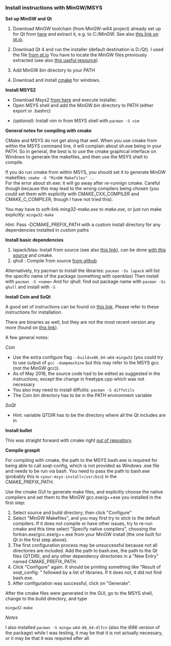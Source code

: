 ### Install instructions with MinGW/MSYS

**Set up MinGW and Qt**

1. Download MinGW toolchain (from MinGW-w64 project) already set up for Qt from [here](http://sourceforge.net/projects/mingw-w64/files/Toolchains%20targetting%20Win32/Personal%20Builds/mingw-builds/4.8.2/threads-posix/dwarf/i686-4.8.2-release-posix-dwarf-rt_v3-rev3.7z/download) and extract it, e.g. to C:/MinGW. See also [this link on qt.io](https://wiki.qt.io/MinGW).

2. Download Qt 4 and run the installer (default destination is D:/Qt). I used the file [from qt.io](https://download.qt.io/archive/qt/4.8/4.8.6/) 
You have to locate the MinGW files previously extracted (see also [this useful resource](https://github.com/iat-cener/tonatiuh/wiki/Installing%20Qt%20For%20Windows))

3. Add MinGW *bin* directory to your PATH

4. Download and install [cmake](https://cmake.org/download/) for windows.

**Install MSYS2**

* Download Msys2 [from here](https://msys2.github.io/) and execute installer.
* Open MSYS shell and add the MinGW *bin* directory to PATH (either export or .bashrc)
- *(optional)*: Install vim in from MSYS shell with ``pacman -S vim``


**General notes for compiling with cmake**

CMake and MSYS do not get along that well. When you use cmake from within
the MSYS command line, it will complain about sh.exe being in your PATH.
So in general, the best is to use the cmake graphical interface on Windows
to generate the makefiles, and then use the MSYS shell to compile.

If you do run cmake from within MSYS, you should set it to generate MinGW makefiles:
``cmake -G "MinGW Makefiles" ..``    
For the error about sh.exe: it will go away after re-runnign cmake. Careful though because
this may lead to the wrong compilers being chosen (you could set them with
explicitly with CMAKE_CXX_COMPILER and CMAKE_C_COMPILER, though I have not tried this).

    
You may have to soft-link *ming32-make.exe* to *make.exe*, or just run make explicitly:
``
mingw32-make
``
    
*Hint:* Pass -DCMAKE_PREFIX_PATH with a custom install directory for any dependencies installed in custom paths


**Install basic dependencies**

1. lapack/blas: Install from source (see also [this link](http://icl.cs.utk.edu/lapack-for-windows/lapack/)), can be done [with this source](http://netlib.org/lapack/lapack.tgz) and cmake.
2. qhull : Compile from source [from github](https://github.com/qhull/qhull)

Alternatively, try pacman to install the libraries:
``pacman -Ss lapack`` will list the specific name of the package (something with openblas) 
Then install with ``pacman -S <name>``
And for qhull: find out package name with ``pacman -Ss qhull`` and install with ``-S``

**Install Coin and SoQt**

A good set of instructions can be found on [this link](https://github.com/iat-cener/tonatiuh/wiki/Installing-SoQt-For-Windows).
Please refer to these instructions for installation.

There are binaries as well, but they are not the most recent version any more (found on [this link](http://ascend4.org/Building_Coin3d_and_SoQt_on_MinGW)).

A few general notes:

*Coin*    
- Use the extra configure flag  ``--build=x86_64-w64-mingw32`` (you could try to use output of ``gcc -dumpmachine`` but this may refer to the MSYS gcc (not the MinGW gcc)).
- As of May 2016, the source code had to be edited as suggested in the instructions, except the change in freetype.cpp which was not necessary
- You also may need to install diffutils: ``pacman -S diffutils``
- The Coin *bin* directory has to be in the PATH environment variable

*SoQt*    
- Hint: variable QTDIR has to be the directory where all the Qt includes are in

**Install bullet**

This was straight forward with cmake right [out of repository](https://github.com/bulletphysics/bullet3).

**Compile graspit**

For compiling with cmake, the path to the MSYS bash.exe is required for being able to call soqt-config, which is not provided as Windows .exe file and needs to be run via bash. 
You need to pass the path to bash.exe (probably this is ``<your-msys-install>/usr/bin``) in the CMAKE_PREFIX_PATH.

Use the cmake GUI to generate make files, and explicitly choose the native compilers and set them to the MinGW gcc.exe/g++exe you installed in the first step:

1. Select source and build directory, then click "Configure"
2. Select "MinGW Makefiles", and you may first try to stick to the default compilers. If it does not compile or have other issues, try to re-run cmake and this time select "Specify native compilers", choosing the fortran.exe/gcc.exe/g++.exe from your MinGW install (the one built for Qt in the first step above).
3. The first configuration process may be unsuccessful because not all directories are included. Add the path to bash.exe, the path to the Qt files (QTDIR), and any other dependency directories in a "New Entry" named CMAKE_PREFIX_PATH.
4. Click "Configure" again. It should be printing something like "Result of soqt_config: " followed by a list of libraries. If it does not, it did not find bash.exe.
5. After configuration was successful, click on "Generate".

After the cmake files were generated in the GUI,
go to the MSYS shell, change to the build directory, and type

``mingw32-make`` 

*Notes*

I also installed ``pacman -S mingw-w64-86_64-dlfcn`` (also the i686 version of the package) while I was testing, it may be that it is not actually necessary, or it may be that it was required after all.
